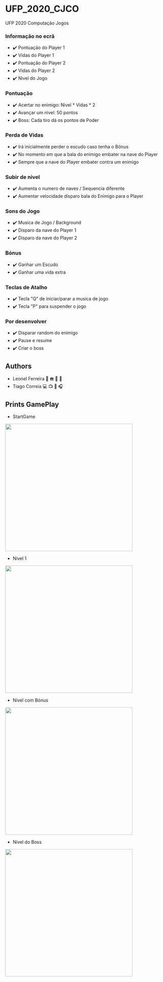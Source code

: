 # UFP_2020_CJCO
UFP 2020 Computação Jogos

### Informação no ecrã
* ✔️ Pontuação do Player 1
* ✔️ Vidas do Player 1
* ✔️ Pontuação do Player 2
* ✔️ Vidas do Player 2
* ✔️ Nivel do Jogo

### Pontuação
* ✔️ Acertar no enimigo: Nivel * Vidas * 2
* ✔️ Avançar um nivel: 50 pontos
* ✔️ Boss: Cada tiro dá os pontos de Poder

### Perda de Vidas
* ✔️ Irá inicialmente perder o escudo caso tenha o Bónus
* ✔️ No momento em que a bala do enimigo embater na nave do Player
* ✔️ Sempre que a nave do Player embater contra um enimigo

### Subir de nivel
* ✔️ Aumenta o numero de naves / Sequencia diferente
* ✔️ Aumentar velocidade disparo bala do Enimigo para o Player

### Sons do Jogo
* ✔️ Musica de Jogo / Background
* ✔️ Disparo da nave do Player 1
* ✔️ Disparo da nave do Player 2

### Bónus
* ✔️ Ganhar um Escudo
* ✔️ Ganhar uma vida extra

### Teclas de Atalho
* ✔️ Tecla "Q" de iniciar/parar a musica de jogo
* ✔️ Tecla "P" para suspender o jogo

### Por desenvolver
* ✔️ Disparar random do enimigo
* ✔️ Pause e resume
* ✔️ Criar o boss



## Authors
* Leonel Ferreira 💾 ☎️ 💽 📼
* Tiago Correia 💻 📺 📱 🎧


## Prints GamePlay
* StartGame
<img src="https://serving.photos.photobox.com/980924368ed8163ad4b82e595bbac6c6a054750b8796ac7a479fd252701e1caa2260b815.jpg" width="400">

* Nível 1
<img src="https://serving.photos.photobox.com/606329366cb87d249c92ad5f4613e8f8a5dd62ce657cde65019daff2c5c1a6148adaea1c.jpg" width="400">

* Nível com Bónus
<img src="https://serving.photos.photobox.com/5805844943666ed076b6b38e11ebcaa4449e34ff2f1822021652b382315ef3a132c4c4db.jpg" width="400">

* Nível do Boss
<img src="https://serving.photos.photobox.com/5243581606746c2406a36cb1bb8243582dd6f103d52d4a1660e317ccd2aa488d772f4b19.jpg" width="400">
